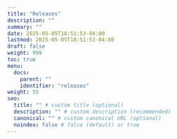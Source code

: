 ```yaml
---
title: "Releases"
description: ""
summary: ""
date: 2025-05-05T18:51:53-04:00
lastmod: 2025-05-05T18:51:53-04:00
draft: false
weight: 999
toc: true
menu:
  docs:
    parent: ""
    identifier: "releases"
weight: 55
seo:
  title: "" # custom title (optional)
  description: "" # custom description (recommended)
  canonical: "" # custom canonical URL (optional)
  noindex: false # false (default) or true
---
```

